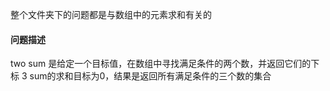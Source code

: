 整个文件夹下的问题都是与数组中的元素求和有关的

#### 问题描述

two sum 是给定一个目标值，在数组中寻找满足条件的两个数，并返回它们的下标
3 sum的求和目标为0，结果是返回所有满足条件的三个数的集合

